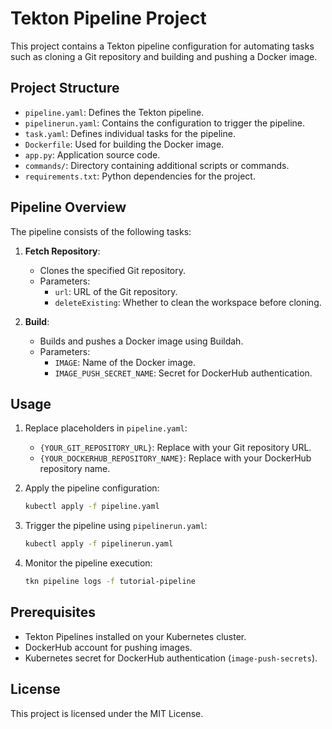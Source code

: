 # Tekton Pipeline Project

This project contains a Tekton pipeline configuration for automating tasks such as cloning a Git repository and building and pushing a Docker image.

## Project Structure

- `pipeline.yaml`: Defines the Tekton pipeline.
- `pipelinerun.yaml`: Contains the configuration to trigger the pipeline.
- `task.yaml`: Defines individual tasks for the pipeline.
- `Dockerfile`: Used for building the Docker image.
- `app.py`: Application source code.
- `commands/`: Directory containing additional scripts or commands.
- `requirements.txt`: Python dependencies for the project.

## Pipeline Overview

The pipeline consists of the following tasks:

1. **Fetch Repository**:
   - Clones the specified Git repository.
   - Parameters:
     - `url`: URL of the Git repository.
     - `deleteExisting`: Whether to clean the workspace before cloning.

2. **Build**:
   - Builds and pushes a Docker image using Buildah.
   - Parameters:
     - `IMAGE`: Name of the Docker image.
     - `IMAGE_PUSH_SECRET_NAME`: Secret for DockerHub authentication.

## Usage

1. Replace placeholders in `pipeline.yaml`:
   - `{YOUR_GIT_REPOSITORY_URL}`: Replace with your Git repository URL.
   - `{YOUR_DOCKERHUB_REPOSITORY_NAME}`: Replace with your DockerHub repository name.

2. Apply the pipeline configuration:
   ```bash
   kubectl apply -f pipeline.yaml
   ```

3. Trigger the pipeline using `pipelinerun.yaml`:
   ```bash
   kubectl apply -f pipelinerun.yaml
   ```

4. Monitor the pipeline execution:
   ```bash
   tkn pipeline logs -f tutorial-pipeline
   ```

## Prerequisites

- Tekton Pipelines installed on your Kubernetes cluster.
- DockerHub account for pushing images.
- Kubernetes secret for DockerHub authentication (`image-push-secrets`).

## License

This project is licensed under the MIT License.